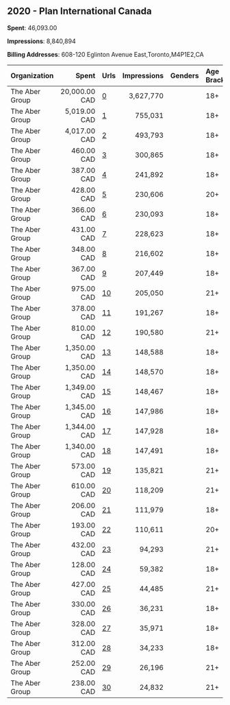 ## 2020 - Plan International Canada 
**Spent**: 46,093.00

**Impressions**: 8,840,894

**Billing Addresses**: 608-120 Eglinton Avenue East,Toronto,M4P1E2,CA

|Organization|Spent|Urls|Impressions|Genders|Age Brackets|Country Codes|
|:---|---:|:---|---:|:---|:---|:---|
|The Aber Group|20,000.00 CAD|[0](https://www.snap.com/political-ads/asset/f405c50cf25372a273e05d21645935b82fb75f257ce679d9c83d6f7bc03c69cd?mediaType=mp4)|3,627,770||18+|canada|
|The Aber Group|5,019.00 CAD|[1](https://www.snap.com/political-ads/asset/4c1f7a543ce0c082e29b2044ae5b644eece7255e005a49b833937ae1b14a022e?mediaType=mp4)|755,031||18+|canada|
|The Aber Group|4,017.00 CAD|[2](https://www.snap.com/political-ads/asset/4c1f7a543ce0c082e29b2044ae5b644eece7255e005a49b833937ae1b14a022e?mediaType=mp4)|493,793||18+|canada|
|The Aber Group|460.00 CAD|[3](https://www.snap.com/political-ads/asset/8464e71f8b1310f01a0f7967ced3e5df41beaa865efed7cd354600f0a717c289?mediaType=mp4)|300,865||18+|canada|
|The Aber Group|387.00 CAD|[4](https://www.snap.com/political-ads/asset/04928ca3e49eee7fb9e631a8a679e076eac7f0a0fd98907dbe91c153766571d4?mediaType=jpg)|241,892||18+|canada|
|The Aber Group|428.00 CAD|[5](https://www.snap.com/political-ads/asset/b834a784d6c4de68ca0bf729ba9e6eb2513c7360845af48b02e956a8025190f8?mediaType=jpg)|230,606||20+|canada|
|The Aber Group|366.00 CAD|[6](https://www.snap.com/political-ads/asset/0203b2de4b2ab4ef5130e91b9b89f23abdc07ca225169ca156206b6a179b75fd?mediaType=mp4)|230,093||18+|canada|
|The Aber Group|431.00 CAD|[7](https://www.snap.com/political-ads/asset/1828e8e32c4923ee505f8efad6f4af349521531e7f30f0cb2a128460a91665dc?mediaType=mp4)|228,623||18+|canada|
|The Aber Group|348.00 CAD|[8](https://www.snap.com/political-ads/asset/1828e8e32c4923ee505f8efad6f4af349521531e7f30f0cb2a128460a91665dc?mediaType=mp4)|216,602||18+|canada|
|The Aber Group|367.00 CAD|[9](https://www.snap.com/political-ads/asset/8464e71f8b1310f01a0f7967ced3e5df41beaa865efed7cd354600f0a717c289?mediaType=mp4)|207,449||18+|canada|
|The Aber Group|975.00 CAD|[10](https://www.snap.com/political-ads/asset/1f21033064c361018eb2a60761f339e67b5bfa8bc435a00f3723ca00116e757e?mediaType=jpg)|205,050||21+|canada|
|The Aber Group|378.00 CAD|[11](https://www.snap.com/political-ads/asset/0203b2de4b2ab4ef5130e91b9b89f23abdc07ca225169ca156206b6a179b75fd?mediaType=mp4)|191,267||18+|canada|
|The Aber Group|810.00 CAD|[12](https://www.snap.com/political-ads/asset/9fd26236c75b5503cf04955e179ad1c096d426bce6949ac25a04345c3e220e58?mediaType=jpg)|190,580||21+|canada|
|The Aber Group|1,350.00 CAD|[13](https://www.snap.com/political-ads/asset/e3f3c7d3a24bc79b05f05b1eadcff0fc7006c2b0a828d051d7d797fb7ca24795?mediaType=mov)|148,588||18+|canada|
|The Aber Group|1,350.00 CAD|[14](https://www.snap.com/political-ads/asset/e3f3c7d3a24bc79b05f05b1eadcff0fc7006c2b0a828d051d7d797fb7ca24795?mediaType=mov)|148,570||18+|canada|
|The Aber Group|1,349.00 CAD|[15](https://www.snap.com/political-ads/asset/020b39608c9613ce2516987e089ca1b90754c378669bc7d1136c50dd4f41b37a?mediaType=mp4)|148,467||18+|canada|
|The Aber Group|1,345.00 CAD|[16](https://www.snap.com/political-ads/asset/020b39608c9613ce2516987e089ca1b90754c378669bc7d1136c50dd4f41b37a?mediaType=mp4)|147,986||18+|canada|
|The Aber Group|1,344.00 CAD|[17](https://www.snap.com/political-ads/asset/954bb2ee9f14481f264115fa9602322ba79ed8087769aa689e1dc654c78896a0?mediaType=mp4)|147,928||18+|canada|
|The Aber Group|1,340.00 CAD|[18](https://www.snap.com/political-ads/asset/954bb2ee9f14481f264115fa9602322ba79ed8087769aa689e1dc654c78896a0?mediaType=mp4)|147,491||18+|canada|
|The Aber Group|573.00 CAD|[19](https://www.snap.com/political-ads/asset/1f21033064c361018eb2a60761f339e67b5bfa8bc435a00f3723ca00116e757e?mediaType=jpg)|135,821||21+|canada|
|The Aber Group|610.00 CAD|[20](https://www.snap.com/political-ads/asset/f847bd8b76de0fb9f94823e78dcb7964c697b68989565e0d5329bfc24e0d4cc5?mediaType=jpg)|118,209||21+|canada|
|The Aber Group|206.00 CAD|[21](https://www.snap.com/political-ads/asset/b834a784d6c4de68ca0bf729ba9e6eb2513c7360845af48b02e956a8025190f8?mediaType=jpg)|111,979||18+|canada|
|The Aber Group|193.00 CAD|[22](https://www.snap.com/political-ads/asset/04928ca3e49eee7fb9e631a8a679e076eac7f0a0fd98907dbe91c153766571d4?mediaType=jpg)|110,611||20+|canada|
|The Aber Group|432.00 CAD|[23](https://www.snap.com/political-ads/asset/9fd26236c75b5503cf04955e179ad1c096d426bce6949ac25a04345c3e220e58?mediaType=jpg)|94,293||21+|canada|
|The Aber Group|128.00 CAD|[24](https://www.snap.com/political-ads/asset/4a702364214d8e997ef3129b50777c2e2e09799a1d51162d2ef2b8c037640dc6?mediaType=mp4)|59,382||18+|canada|
|The Aber Group|427.00 CAD|[25](https://www.snap.com/political-ads/asset/f3073f77bf4d05bb66703894320ec4a412255c75cd85d1d222c3616ab27d7ed0?mediaType=mp4)|44,485||21+|canada|
|The Aber Group|330.00 CAD|[26](https://www.snap.com/political-ads/asset/e3f3c7d3a24bc79b05f05b1eadcff0fc7006c2b0a828d051d7d797fb7ca24795?mediaType=mov)|36,231||18+|canada|
|The Aber Group|328.00 CAD|[27](https://www.snap.com/political-ads/asset/954bb2ee9f14481f264115fa9602322ba79ed8087769aa689e1dc654c78896a0?mediaType=mp4)|35,971||18+|canada|
|The Aber Group|312.00 CAD|[28](https://www.snap.com/political-ads/asset/020b39608c9613ce2516987e089ca1b90754c378669bc7d1136c50dd4f41b37a?mediaType=mp4)|34,233||18+|canada|
|The Aber Group|252.00 CAD|[29](https://www.snap.com/political-ads/asset/640458b08814cd8207234b857807ea2dc84e56094f4f5e03816f03e273a7ed27?mediaType=mp4)|26,196||21+|canada|
|The Aber Group|238.00 CAD|[30](https://www.snap.com/political-ads/asset/8acbbdbe4a62cefb8d77adb23d80bd64482b1129664ae5e747451f4cdd1a6d30?mediaType=mp4)|24,832||21+|canada|
